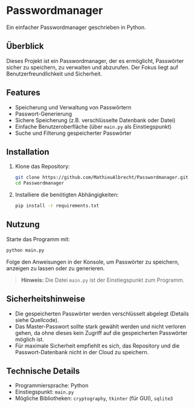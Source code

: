 # Passwordmanager

Ein einfacher Passwordmanager geschrieben in Python.

## Überblick

Dieses Projekt ist ein Passwordmanager, der es ermöglicht, Passwörter sicher zu speichern, zu verwalten und abzurufen. Der Fokus liegt auf Benutzerfreundlichkeit und Sicherheit.

## Features

- Speicherung und Verwaltung von Passwörtern
- Passwort-Generierung
- Sichere Speicherung (z.B. verschlüsselte Datenbank oder Datei)
- Einfache Benutzeroberfläche (über `main.py` als Einstiegspunkt)
- Suche und Filterung gespeicherter Passwörter

## Installation

1. Klone das Repository:
   ```bash
   git clone https://github.com/MathieuAlbrecht/Passwordmanager.git
   cd Passwordmanager
   ```

2. Installiere die benötigten Abhängigkeiten:
   ```bash
   pip install -r requirements.txt
   ```

## Nutzung

Starte das Programm mit:

```bash
python main.py
```

Folge den Anweisungen in der Konsole, um Passwörter zu speichern, anzeigen zu lassen oder zu generieren.

> **Hinweis:** Die Datei `main.py` ist der Einstiegspunkt zum Programm.

## Sicherheitshinweise

- Die gespeicherten Passwörter werden verschlüsselt abgelegt (Details siehe Quellcode).
- Das Master-Passwort sollte stark gewählt werden und nicht verloren gehen, da ohne dieses kein Zugriff auf die gespeicherten Passwörter möglich ist.
- Für maximale Sicherheit empfiehlt es sich, das Repository und die Passwort-Datenbank nicht in der Cloud zu speichern.

## Technische Details

- Programmiersprache: Python
- Einstiegspunkt: `main.py`
- Mögliche Bibliotheken: `cryptography`, `tkinter` (für GUI), `sqlite3`
